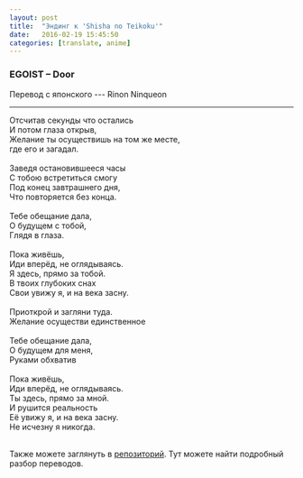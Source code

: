 ```yaml
---
layout: post
title:  "Эндинг к 'Shisha no Teikoku'"
date:   2016-02-19 15:45:50
categories: [translate, anime]
---
```

<div class="modal fade" id="myModal" tabindex="-1" role="dialog" aria-labelledby="myModalLabel" aria-hidden="true">
      <div class="modal-dialog">
        <div class="modal-content">
		<center>
          <div class="modal-body">               
          </div>
		</center>
        </div><!-- /.modal-content -->
      </div><!-- /.modal-dialog -->
    </div><!-- /.modal -->

<div class="thumbnails">
</div>

### EGOIST &ndash; Door

Перевод с японского --- Rinon Ninqueon<br>
<hr>
Отсчитав секунды что остались<br>
И потом глаза открыв,<br>
Желание ты осуществишь на том же месте,<br>
где его и загадал.<br>
<br>
Заведя остановившееся часы<br>
C тобою встретиться смогу<br>
Под конец завтрашнего дня,<br>
Что повторяется без конца.<br>
<br>
Тебе обещание дала,<br>
О будущем с тобой,<br>
Глядя в глаза.<br>
<br>
Пока живёшь,<br>
Иди вперёд, не оглядываясь.<br>
Я здесь, прямо за тобой.<br>
В твоих глубоких снах<br>
Свои увижу я, и на века засну.<br>
<br>
Приоткрой и загляни туда.<br>
Желание осуществи единственное<br>
<br>
Тебе обещание дала,<br>
О будущем для меня,<br>
Руками обхватив<br>
<br>
Пока живёшь,<br>
Иди вперёд, не оглядываясь.<br>
Ты здесь, прямо за мной.<br>
И рушится реальность<br>
Её увижу я, и на века засну.<br>
Не исчезну я никогда.<br>
<br><p>Также можете заглянуть в <a href="https://github.com/RinonNinqueon/source/tree/master/translate">репозиторий</a>. Тут можете найти подробный разбор переводов.</p>
<br><br><br><br><br>